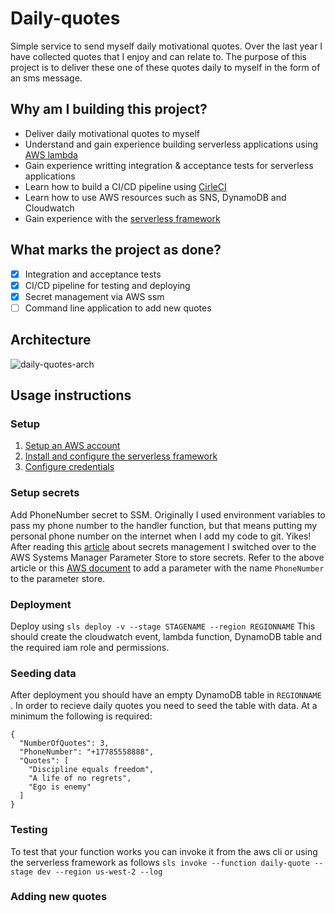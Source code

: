 # Daily-quotes  

Simple service to send myself daily motivational quotes. Over the last year I have collected quotes that I enjoy and can relate to. The purpose of this project is to deliver these one of these quotes daily to myself in the form of an sms message.

## Why am I building this project?

 - Deliver daily motivational quotes to myself
 - Understand and gain experience building serverless applications using [AWS lambda](https://aws.amazon.com/lambda/)
 - Gain experience writting integration & acceptance tests for serverless applications
 - Learn how to build a CI/CD pipeline using [CirleCI](https://circleci.com/)
 - Learn how to use AWS resources such as SNS, DynamoDB and Cloudwatch
 - Gain experience with the [serverless framework](https://github.com/serverless/serverless)

## What marks the project as done?

 - [x] Integration and acceptance tests
 - [x] CI/CD pipeline for testing and deploying
 - [x] Secret management via AWS ssm
 - [ ] Command line application to add new quotes

## Architecture 
![daily-quotes-arch](https://user-images.githubusercontent.com/8728962/46260974-f42a6d00-c4a1-11e8-9ae9-7072fcccf6fb.png)

## Usage instructions
### Setup
 1. [Setup an AWS account](https://aws.amazon.com/premiumsupport/knowledge-center/create-and-activate-aws-account/)
 2. [Install and configure the serverless framework](https://serverless.com/framework/docs/providers/aws/guide/quick-start/)
 3. [Configure credentials](https://serverless.com/framework/docs/providers/aws/guide/credentials/)

 ### Setup secrets
Add PhoneNumber secret to SSM. 
Originally I used environment variables to pass my phone number to the handler function, but that means putting my personal phone number on the internet when I add my code to git. Yikes! After reading this [article](https://serverless.com/blog/serverless-secrets-api-keys/)  about secrets management I switched over to the AWS Systems Manager Parameter Store to store secrets. Refer to the above article or this [AWS document](https://docs.aws.amazon.com/systems-manager/latest/userguide/sysman-paramstore-su-create.html)  to add a parameter with the name ```PhoneNumber``` to the parameter store.

### Deployment
Deploy using  ``` sls deploy -v --stage STAGENAME --region REGIONNAME ```
This should create the cloudwatch event, lambda function, DynamoDB table and the required iam role and permissions.

### Seeding  data
After deployment you should have an empty DynamoDB table in ```REGIONNAME``` . In order to recieve daily quotes you need to seed the table with data. At a minimum the following is required:
```
{
  "NumberOfQuotes": 3,
  "PhoneNumber": "+17785558888",
  "Quotes": [
    "Discipline equals freedom",
    "A life of no regrets",
    "Ego is enemy"
  ]
}
```

### Testing
To test that your function works you can invoke it from the aws cli or using the serverless framework as follows
```sls invoke --function daily-quote --stage dev --region us-west-2 --log```
### Adding new quotes
